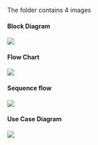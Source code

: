 The folder contains 4 images

#### Block Diagram
![](/block%20diagram.png)

#### Flow Chart
![](/flowchart.png)

#### Sequence flow
![](/Data%20flow%20Diagram.png)

#### Use Case Diagram
![](/Use%20Case%20Diagram.png)